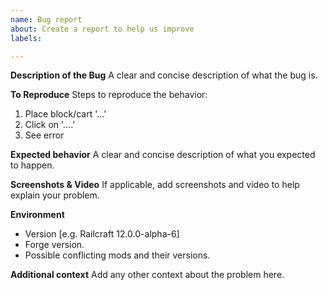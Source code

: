 ```yaml
---
name: Bug report
about: Create a report to help us improve
labels: 

---
```


**Description of the Bug**
A clear and concise description of what the bug is.

**To Reproduce**
Steps to reproduce the behavior:
1. Place block/cart '...'
2. Click on '....'
3. See error

**Expected behavior**
A clear and concise description of what you expected to happen.

**Screenshots & Video**
If applicable, add screenshots and video to help explain your problem.

**Environment**
 - Version [e.g. Railcraft 12.0.0-alpha-6]
 - Forge version.
 - Possible conflicting mods and their versions.

**Additional context**
Add any other context about the problem here.
